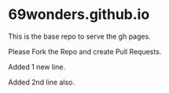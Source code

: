 # 69wonders.github.io

This is the base repo to serve the gh pages.

Please Fork the Repo and create Pull Requests. 




Added 1 new line.

Added 2nd line also. 
